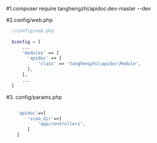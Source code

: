 
#1.composer require tanghengzhi/apidoc:dev-master --dev

#2.config/web.php
```php
  //config/web.php
  
  $config = [
      ...
      'modules' => [
        'apidoc' => [
            'class' => 'tanghengzhi\apidoc\Module',
        ],
      ],
      ...
  ]
```

#3. config/params.php
```php

    'apidoc'=>[
        'scan_dir'=>[
            'app/controllers',
        ]
    ]

```
